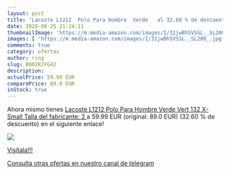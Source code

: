 ```yaml
---
layout: post
title: 'Lacoste L1212  Polo Para Hombre  Verde   al 32.60 % de descuento'
date: 2020-08-25 21:24:11
thumbnailImage: 'https://m.media-amazon.com/images/I/31jwBhSVSSL._SL200_.jpg'
images: [ 'https://m.media-amazon.com/images/I/31jwBhSVSSL._SL200_.jpg' ]
comments: true
category: ofertas
author: ring
slug: B002RJFG42
description:
actualPrice: 59.99 EUR
comparePrice: 89.0 EUR
inStock: true
---
```


Ahora mismo tienes [Lacoste L1212  Polo Para Hombre  Verde  Vert 132   X-Small  Talla del fabricante: 2 ](https://www.amazon.com/dp/B002RJFG42/?tag=redken08-20) a 59.99 EUR (original: 89.0 EUR) (32.60 %  de descuento) en el siguiente enlace!

[![](https://m.media-amazon.com/images/I/31jwBhSVSSL._SL200_.jpg)](https://www.amazon.com/dp/B002RJFG42/?tag=redken08-20)

[Visítala!!!](https://www.amazon.com/dp/B002RJFG42/?tag=redken08-20)

[Consulta otras ofertas en nuestro canal de telegram](https://t.me/s/ofertas25)
